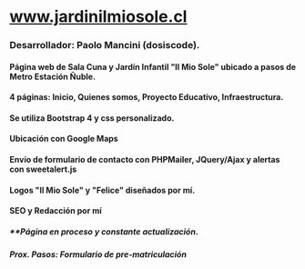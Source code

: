 # www.jardinilmiosole.cl
### Desarrollador: Paolo Mancini (dosiscode).
#### Página web de Sala Cuna y Jardín Infantil "Il Mio Sole" ubicado a pasos de Metro Estación Ñuble.
#### 4 páginas: Inicio, Quienes somos, Proyecto Educativo, Infraestructura.
#### Se utiliza Bootstrap 4 y css personalizado.
#### Ubicación con Google Maps
#### Envío de formulario de contacto con PHPMailer, JQuery/Ajax y alertas con sweetalert.js
#### Logos "Il Mio Sole" y "Felice" diseñados por mí.
#### SEO y Redacción por mí

##### **Página en proceso y constante actualización.
##### Prox. Pasos: Formulario de pre-matriculación
